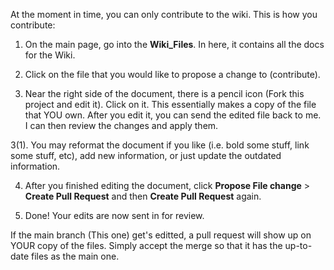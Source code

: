 At the moment in time, you can only contribute to the wiki. This is how you contribute:

1. On the main page, go into the **Wiki_Files**. In here, it contains all the docs for the Wiki. 

2. Click on the file that you would like to propose a change to (contribute).  

3. Near the right side of the document, there is a pencil icon (Fork this project and edit it). Click on it. This essentially makes a copy of the file that YOU own. After you edit it, you can send the edited file back to me. I can then review the changes and apply them.

3(1). You may reformat the document if you like (i.e. bold some stuff, link some stuff, etc), add new information, or just update the outdated information. 

4. After you finished editing the document, click **Propose File change** > **Create Pull Request** and then **Create Pull Request** again. 

5. Done! Your edits are now sent in for review. 


If the main branch (This one) get's editted, a pull request will show up on YOUR copy of the files. Simply accept the merge so that it has the up-to-date files as the main one.
